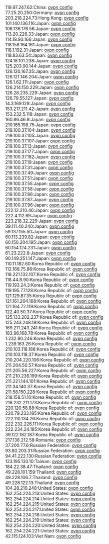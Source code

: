 119.97.247.62:China: [ovpn config](vpn/119_97_247_62.ovpn)  
77.25.20.250:Germany: [ovpn config](vpn/77_25_20_250.ovpn)  
203.218.224.73:Hong Kong: [ovpn config](vpn/203_218_224_73.ovpn)  
101.140.136.116:Japan: [ovpn config](vpn/101_140_136_116.ovpn)  
106.136.176.56:Japan: [ovpn config](vpn/106_136_176_56.ovpn)  
113.20.226.33:Japan: [ovpn config](vpn/113_20_226_33.ovpn)  
114.18.93.166:Japan: [ovpn config](vpn/114_18_93_166.ovpn)  
118.158.164.161:Japan: [ovpn config](vpn/118_158_164_161.ovpn)  
118.1.192.31:Japan: [ovpn config](vpn/118_1_192_31.ovpn)  
118.83.63.54:Japan: [ovpn config](vpn/118_83_63_54.ovpn)  
124.18.101.238:Japan: [ovpn config](vpn/124_18_101_238.ovpn)  
125.203.90.144:Japan: [ovpn config](vpn/125_203_90_144.ovpn)  
126.120.167.35:Japan: [ovpn config](vpn/126_120_167_35.ovpn)  
126.121.146.204:Japan: [ovpn config](vpn/126_121_146_204.ovpn)  
126.1.62.111:Japan: [ovpn config](vpn/126_1_62_111.ovpn)  
126.214.150.229:Japan: [ovpn config](vpn/126_214_150_229.ovpn)  
126.28.235.229:Japan: [ovpn config](vpn/126_28_235_229.ovpn)  
126.79.55.127:Japan: [ovpn config](vpn/126_79_55_127.ovpn)  
14.3.169.129:Japan: [ovpn config](vpn/14_3_169_129.ovpn)  
153.217.211.42:Japan: [ovpn config](vpn/153_217_211_42.ovpn)  
153.232.5.118:Japan: [ovpn config](vpn/153_232_5_118.ovpn)  
160.86.46.9:Japan: [ovpn config](vpn/160_86_46_9.ovpn)  
210.165.198.75:Japan: [ovpn config](vpn/210_165_198_75.ovpn)  
219.100.37.104:Japan: [ovpn config](vpn/219_100_37_104.ovpn)  
219.100.37.105:Japan: [ovpn config](vpn/219_100_37_105.ovpn)  
219.100.37.107:Japan: [ovpn config](vpn/219_100_37_107.ovpn)  
219.100.37.13:Japan: [ovpn config](vpn/219_100_37_13.ovpn)  
219.100.37.177:Japan: [ovpn config](vpn/219_100_37_177.ovpn)  
219.100.37.182:Japan: [ovpn config](vpn/219_100_37_182.ovpn)  
219.100.37.19:Japan: [ovpn config](vpn/219_100_37_19.ovpn)  
219.100.37.31:Japan: [ovpn config](vpn/219_100_37_31.ovpn)  
219.100.37.49:Japan: [ovpn config](vpn/219_100_37_49.ovpn)  
219.100.37.51:Japan: [ovpn config](vpn/219_100_37_51.ovpn)  
219.100.37.55:Japan: [ovpn config](vpn/219_100_37_55.ovpn)  
219.100.37.58:Japan: [ovpn config](vpn/219_100_37_58.ovpn)  
219.100.37.86:Japan: [ovpn config](vpn/219_100_37_86.ovpn)  
219.100.37.87:Japan: [ovpn config](vpn/219_100_37_87.ovpn)  
219.100.37.96:Japan: [ovpn config](vpn/219_100_37_96.ovpn)  
222.12.210.46:Japan: [ovpn config](vpn/222_12_210_46.ovpn)  
222.4.112.69:Japan: [ovpn config](vpn/222_4_112_69.ovpn)  
223.218.32.229:Japan: [ovpn config](vpn/223_218_32_229.ovpn)  
39.111.40.240:Japan: [ovpn config](vpn/39_111_40_240.ovpn)  
59.137.155.50:Japan: [ovpn config](vpn/59_137_155_50.ovpn)  
60.113.239.82:Japan: [ovpn config](vpn/60_113_239_82.ovpn)  
60.150.204.195:Japan: [ovpn config](vpn/60_150_204_195.ovpn)  
60.154.124.231:Japan: [ovpn config](vpn/60_154_124_231.ovpn)  
61.23.222.8:Japan: [ovpn config](vpn/61_23_222_8.ovpn)  
90.149.251.147:Japan: [ovpn config](vpn/90_149_251_147.ovpn)  
110.11.182.60:Korea Republic of: [ovpn config](vpn/110_11_182_60.ovpn)  
112.168.75.86:Korea Republic of: [ovpn config](vpn/112_168_75_86.ovpn)  
118.221.132.107:Korea Republic of: [ovpn config](vpn/118_221_132_107.ovpn)  
118.44.8.90:Korea Republic of: [ovpn config](vpn/118_44_8_90.ovpn)  
119.193.24.3:Korea Republic of: [ovpn config](vpn/119_193_24_3.ovpn)  
119.195.77.128:Korea Republic of: [ovpn config](vpn/119_195_77_128.ovpn)  
121.129.87.35:Korea Republic of: [ovpn config](vpn/121_129_87_35.ovpn)  
121.161.204.168:Korea Republic of: [ovpn config](vpn/121_161_204_168.ovpn)  
121.164.72.119:Korea Republic of: [ovpn config](vpn/121_164_72_119.ovpn)  
122.40.50.37:Korea Republic of: [ovpn config](vpn/122_40_50_37.ovpn)  
125.133.202.237:Korea Republic of: [ovpn config](vpn/125_133_202_237.ovpn)  
125.243.248.19:Korea Republic of: [ovpn config](vpn/125_243_248_19.ovpn)  
169.211.243.241:Korea Republic of: [ovpn config](vpn/169_211_243_241.ovpn)  
183.96.168.78:Korea Republic of: [ovpn config](vpn/183_96_168_78.ovpn)  
1.232.90.246:Korea Republic of: [ovpn config](vpn/1_232_90_246.ovpn)  
1.239.163.26:Korea Republic of: [ovpn config](vpn/1_239_163_26.ovpn)  
210.103.118.188:Korea Republic of: [ovpn config](vpn/210_103_118_188.ovpn)  
210.103.118.37:Korea Republic of: [ovpn config](vpn/210_103_118_37.ovpn)  
210.204.220.106:Korea Republic of: [ovpn config](vpn/210_204_220_106.ovpn)  
211.204.50.57:Korea Republic of: [ovpn config](vpn/211_204_50_57.ovpn)  
211.205.56.227:Korea Republic of: [ovpn config](vpn/211_205_56_227.ovpn)  
211.210.236.199:Korea Republic of: [ovpn config](vpn/211_210_236_199.ovpn)  
211.221.144.101:Korea Republic of: [ovpn config](vpn/211_221_144_101.ovpn)  
211.34.140.37:Korea Republic of: [ovpn config](vpn/211_34_140_37.ovpn)  
211.58.150.228:Korea Republic of: [ovpn config](vpn/211_58_150_228.ovpn)  
218.158.51.10:Korea Republic of: [ovpn config](vpn/218_158_51_10.ovpn)  
218.232.211.173:Korea Republic of: [ovpn config](vpn/218_232_211_173.ovpn)  
220.120.58.88:Korea Republic of: [ovpn config](vpn/220_120_58_88.ovpn)  
220.79.233.185:Korea Republic of: [ovpn config](vpn/220_79_233_185.ovpn)  
222.110.134.26:Korea Republic of: [ovpn config](vpn/222_110_134_26.ovpn)  
222.232.226.111:Korea Republic of: [ovpn config](vpn/222_232_226_111.ovpn)  
222.234.24.185:Korea Republic of: [ovpn config](vpn/222_234_24_185.ovpn)  
39.122.182.187:Korea Republic of: [ovpn config](vpn/39_122_182_187.ovpn)  
217.138.212.58:Romania: [ovpn config](vpn/217_138_212_58.ovpn)  
37.200.77.6:Russian Federation: [ovpn config](vpn/37_200_77_6.ovpn)  
93.80.203.31:Russian Federation: [ovpn config](vpn/93_80_203_31.ovpn)  
94.41.222.130:Russian Federation: [ovpn config](vpn/94_41_222_130.ovpn)  
123.195.133.10:Taiwan: [ovpn config](vpn/123_195_133_10.ovpn)  
184.22.38.47:Thailand: [ovpn config](vpn/184_22_38_47.ovpn)  
49.228.101.159:Thailand: [ovpn config](vpn/49_228_101_159.ovpn)  
49.228.106.7:Thailand: [ovpn config](vpn/49_228_106_7.ovpn)  
49.228.122.13:Thailand: [ovpn config](vpn/49_228_122_13.ovpn)  
104.28.210.248:United States: [ovpn config](vpn/104_28_210_248.ovpn)  
162.254.224.213:United States: [ovpn config](vpn/162_254_224_213.ovpn)  
162.254.224.214:United States: [ovpn config](vpn/162_254_224_214.ovpn)  
162.254.224.215:United States: [ovpn config](vpn/162_254_224_215.ovpn)  
162.254.224.217:United States: [ovpn config](vpn/162_254_224_217.ovpn)  
162.254.224.218:United States: [ovpn config](vpn/162_254_224_218.ovpn)  
162.254.224.219:United States: [ovpn config](vpn/162_254_224_219.ovpn)  
162.254.224.220:United States: [ovpn config](vpn/162_254_224_220.ovpn)  
162.254.224.221:United States: [ovpn config](vpn/162_254_224_221.ovpn)  
42.115.124.103:Viet Nam: [ovpn config](vpn/42_115_124_103.ovpn)  

